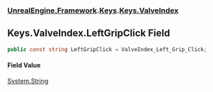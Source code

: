 ### [UnrealEngine.Framework](./UnrealEngine-Framework.md 'UnrealEngine.Framework').[Keys](./Keys.md 'UnrealEngine.Framework.Keys').[Keys.ValveIndex](./Keys-ValveIndex.md 'UnrealEngine.Framework.Keys.ValveIndex')
## Keys.ValveIndex.LeftGripClick Field
  
```csharp
public const string LeftGripClick = ValveIndex_Left_Grip_Click;
```
#### Field Value
[System.String](https://docs.microsoft.com/en-us/dotnet/api/System.String 'System.String')  
